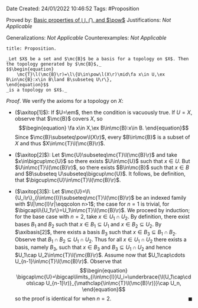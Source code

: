 <div class="topSpace"></div>

Date Created: 24/01/2022 10:46:52
Tags: #Proposition

Proved by: [Basic properties of $\bigcup$, $\bigcap$, and $\pow$](Basic%20properties%20of%20unions,%20intersections,%20and%20power%20sets.md)
Justifications: _Not Applicable_

Generalizations: _Not Applicable_
Counterexamples: _Not Applicable_

``` ad-Proposition
title: Proposition.

_Let $X$ be a set and $\mc{B}$ be a basis for a topology on $X$. Then the topology generated by $\mc{B}$,_
$$\begin{equation}
    \mc{T}\l(\mc{B}\r)=\l\{U\in\pow\l(X\r)\mid\fa x\in U,\ex B\in\mc{B}:x\in B\land B\subseteq U\r\},
\end{equation}$$
_is a topology on $X$._

```

_Proof_. We verify the axioms for a topology on $X$:
* ($\axitop[1]$): If $U=\em$, then the condition is vacuously true. If $U=X$, observe that $\mc{B}$ covers $X$, so
$$\begin{equation}
    \fa x\in X,\ex B\in\mc{B}:x\in B.
\end{equation}$$
Since $\mc{B}\subseteq\pow\l(X\r)$, every $B\in\mc{B}$ is a subset of $X$ and thus $X\in\mc{T}\l(\mc{B}\r)$.

* ($\axitop[2]$): Let $\mc{U}\subseteq\mc{T}\l(\mc{B}\r)$ and take $x\in\bigcup\mc{U}$ so there exists $U\in\mc{U}$ such that $x\in U$. But $U\in\mc{T}\l(\mc{B}\r)$, so there exists $B\in\mc{B}$ such that $x\in B$ and $B\subseteq U\subseteq\bigcup\mc{U}$. It follows, be definition, that $\bigcup\mc{U}\in\mc{T}\l(\mc{B}\r)$.
* ($\axitop[3]$): Let $\mc{U}=\l\{U_i\r\}_{i\in\mc{I}}\subseteq\mc{T}\l(\mc{B}\r)$ be an indexed family with $\l|\mc{I}\r|\eqqcolon n>1$; the case for $n=1$ is trivial, for $\bigcap\l\{U_1\r\}=U_1\in\mc{T}\l(\mc{B}\r)$. We proceed by induction; for the base case with $n=2$, take $x\in U_1\cap U_2$. By definition, there exist bases $B_1$ and $B_2$ such that $x\in B_1\subseteq U_1$ and $x\in B_2\subseteq U_2$. By $\axibasis[2]$, there exists a basis $B_3$ such that $x\in B_3\subseteq B_1\cap B_2$. Observe that $B_1\cap B_2\subseteq U_1\cap U_2$. Thus for all $x\in U_1\cap U_2$ there exists a basis, namely $B_3$, such that $x\in B_3$ and $B_3\subseteq U_1\cap U_2$ and hence $U_1\cap U_2\in\mc{T}\l(\mc{B}\r)$. Assume now that $U_1\cap\cdots U_{n-1}\in\mc{T}\l(\mc{B}\r)$. Observe that
$$\begin{equation}
    \bigcap\mc{U}=\bigcap\limits_{i\in\mc{I}}U_i=\underbrace{\l(U_1\cap\cdots\cap U_{n-1}\r)}_{\mathclap{\in\mc{T}\l(\mc{B}\r)}}\cap U_n,
\end{equation}$$
so the proof is identical for when $n=2$.<span style="float:right;">$\blacksquare$</span>

